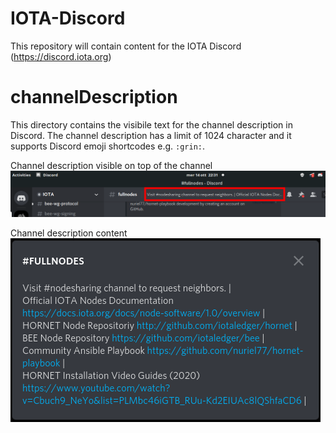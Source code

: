 # IOTA-Discord
This repository will contain content for the IOTA Discord (https://discord.iota.org)

# channelDescription
This directory contains the visibile text for the channel description in Discord.
The channel description has a limit of 1024 character and it supports Discord emoji shortcodes e.g. `:grin:`.

Channel description visible on top of the channel  
![Channel description location](/_resources/images/channelDescription/discord_top.png)

Channel description content  
![Channel description full content](/_resources/images/channelDescription/description.png)
